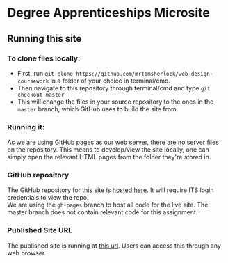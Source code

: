# Degree Apprenticeships Microsite

## Running this site

### To clone files locally:

- First, run `git clone https://github.com/mrtomsherlock/web-design-coursework` in a folder of your choice in terminal/cmd.
- Then navigate to this repository through terminal/cmd and type `git checkout master`
- This will change the files in your source repository to the ones in the `master` branch, which GitHub uses to build the site from.

### Running it:

As we are using GitHub pages as our web server, there are no server files on the repository. This means to develop/view the site locally, one can simply open the relevant HTML pages from the folder they're stored in.

### GitHub repository

The GitHub repository for this site is [hosted here](https://mrtomsherlock.github.io/web-design-coursework/index.html). It will require ITS login credentials to view the repo.<br>
We are using the `gh-pages` branch to host all code for the live site. The master branch does not contain relevant code for this assignment.

### Published Site URL

The published site is running at [this url](https://mrtomsherlock.github.io/web-design-coursework/index.html). Users can access this through any web browser.
